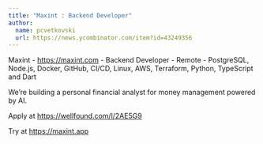 ```yaml
---
title: "Maxint : Backend Developer"
author:
  name: pcvetkovski
  url: https://news.ycombinator.com/item?id=43249356
---
```

Maxint - <a href="https:&#x2F;&#x2F;maxint.com" rel="nofollow">https:&#x2F;&#x2F;maxint.com</a> - Backend Developer - Remote - PostgreSQL, Node.js, Docker, GitHub, CI&#x2F;CD, Linux, AWS, Terraform, Python, TypeScript and Dart

We’re building a personal financial analyst for money management powered by AI.

Apply at <a href="https:&#x2F;&#x2F;wellfound.com&#x2F;l&#x2F;2AE5G9" rel="nofollow">https:&#x2F;&#x2F;wellfound.com&#x2F;l&#x2F;2AE5G9</a>

Try at <a href="https:&#x2F;&#x2F;maxint.app" rel="nofollow">https:&#x2F;&#x2F;maxint.app</a>
<JobApplication />
